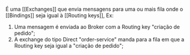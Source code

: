 É uma [[Exchanges]] que envia mensagens para uma ou mais fila onde o [[Bindings]] seja igual à [[Routing keys]], Ex:
1. Uma mensagem é enviada ao Broker com a Routing key "criação de pedido";
2. A exchange do tipo Direct "order-service" manda para a fila em que a Routing key seja igual a "criação de pedido";